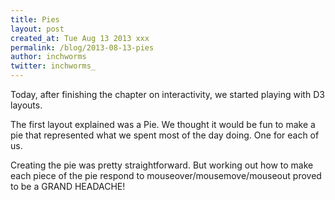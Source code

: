 ```yaml
---
title: Pies
layout: post
created_at: Tue Aug 13 2013 xxx
permalink: /blog/2013-08-13-pies
author: inchworms
twitter: inchworms_
---
```


Today, after finishing the chapter on interactivity, we started playing with D3 layouts. 

The first layout explained was a Pie. We thought it would be fun to make a pie that represented what we spent most of the day doing. One for each of us. 

Creating the pie was pretty straightforward. But working out how to make each piece of the pie respond to mouseover/mousemove/mouseout proved to be a GRAND HEADACHE!


<script type="text/javascript">

	//Width and height
	var w = 600;
	var h = 250;
	
	var dataset = [ 5, 10, 13, 19, 21, 25, 22, 18, 15, 13,
					11, 12, 15, 20, 18, 17, 16, 18, 23, 25 ];

	var xScale = d3.scale.ordinal()
					.domain(d3.range(dataset.length))
					.rangeRoundBands([0, w], 0.05);

	var yScale = d3.scale.linear()
					.domain([0, d3.max(dataset)])
					.range([0, h]);
	
	//Create SVG element
	var svg = d3.select("body")
				.append("svg")
				.attr("width", w)
				.attr("height", h);

	//Create bars
	svg.selectAll("rect")
	   .data(dataset)
	   .enter()
	   .append("rect")
	   .attr("x", function(d, i) {
	   		return xScale(i);
	   })
	   .attr("y", function(d) {
	   		return h - yScale(d);
	   })
	   .attr("width", xScale.rangeBand())
	   .attr("height", function(d) {
	   		return yScale(d);
	   })
	   .attr("fill", function(d) {
			return "rgb(0, 0, " + (d * 10) + ")";
	   })
	   .on("mouseover", function(d) {

			//Get this bar's x/y values, then augment for the tooltip
			var xPosition = parseFloat(d3.select(this).attr("x")) + xScale.rangeBand() / 2;
			var yPosition = parseFloat(d3.select(this).attr("y")) + 14;

			//Create the tooltip label
			svg.append("text")
			   .attr("id", "tooltip")
			   .attr("x", xPosition)
			   .attr("y", yPosition)
			   .attr("text-anchor", "middle")
			   .attr("font-family", "sans-serif")
			   .attr("font-size", "11px")
			   .attr("font-weight", "bold")
			   .attr("fill", "black")
			   .text(d);

	   })
	   .on("mouseout", function() {
	   
			//Remove the tooltip
			d3.select("#tooltip").remove();
			
	   })
	   .on("click", function() {
	   		sortBars();
	   });

	//Define sort order flag
	var sortOrder = false;
	
	//Define sort function
	var sortBars = function() {

		//Flip value of sortOrder
	   	sortOrder = !sortOrder;

		svg.selectAll("rect")
		   .sort(function(a, b) {
		   		if (sortOrder) {
			   		return d3.ascending(a, b);
		   		} else {
			   		return d3.descending(a, b);
		   		}
		   	})
		   .transition()
		   .delay(function(d, i) {
			   return i * 50;
		   })
		   .duration(1000)
		   .attr("x", function(d, i) {
		   		return xScale(i);
		   });

	};			
	
</script>
